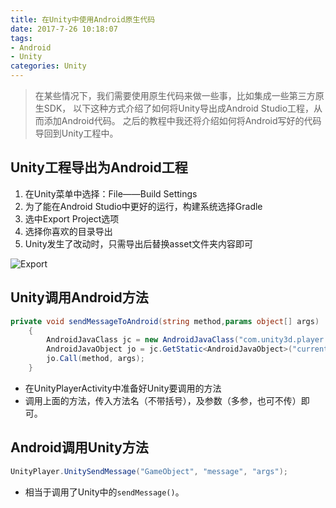 ```yaml
---
title: 在Unity中使用Android原生代码
date: 2017-7-26 10:18:07
tags: 
- Android
- Unity
categories: Unity
---
```


> 在某些情况下，我们需要使用原生代码来做一些事，比如集成一些第三方原生SDK，
以下这种方式介绍了如何将Unity导出成Android Studio工程，从而添加Android代码。
之后的教程中我还将介绍如何将Android写好的代码导回到Unity工程中。

<!--more-->

## Unity工程导出为Android工程

1. 在Unity菜单中选择：File——Build Settings
2. 为了能在Android Studio中更好的运行，构建系统选择Gradle
3. 选中Export Project选项
4. 选择你喜欢的目录导出
5. Unity发生了改动时，只需导出后替换asset文件夹内容即可

![Export](/blog/images/20170726_export.png)

## Unity调用Android方法

```csharp
private void sendMessageToAndroid(string method,params object[] args)
    {
        AndroidJavaClass jc = new AndroidJavaClass("com.unity3d.player.UnityPlayer");
        AndroidJavaObject jo = jc.GetStatic<AndroidJavaObject>("currentActivity");
        jo.Call(method, args);
    }
```

- 在UnityPlayerActivity中准备好Unity要调用的方法
- 调用上面的方法，传入方法名（不带括号），及参数（多参，也可不传）即可。

## Android调用Unity方法

```java
UnityPlayer.UnitySendMessage("GameObject", "message", "args");
```

- 相当于调用了Unity中的`sendMessage()`。